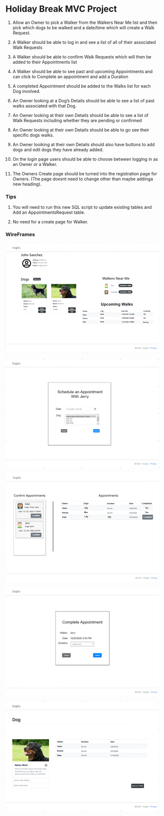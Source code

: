 # Holiday Break MVC Project

1. Allow an Owner to pick a Walker from the Walkers Near Me list and then pick which dogs to be walked and a date/time which will create a Walk Request.

2. A Walker should be able to log in and see a list of all of their associated Walk Requests

3. A Walker should be able to confirm Walk Requests which will then be added to their Appointments list

4. A Walker should be able to see past and upcoming Appointments and can click to Complete an appointment and add a Duration

5. A completed Appointment should be added to the Walks list for each Dog involved.

6. An Owner looking at a Dog’s Details should be able to see a list of past walks associated with that Dog.

7. An Owner looking at their own Details should be able to see a list of Walk Requests including whether they are pending or confirmed

8. An Owner looking at their own Details should be able to go see their specific dogs walks.

9. An Owner looiking at their own Details should also have buttons to add dogs and edit dogs they have already added.

10. On the login page users should be able to choose between logging in as an Owner or a Walker.

11. The Owners Create page should be turned into the registration page for Owners. (The page doesnt need to change other than maybe addinga new heading).

### Tips 

1. You will need to run this new SQL script to update existing tables and Add an AppointmentsRequest table.

2. No need for a create page for Walker.

### WireFrames

![Owner's Details Page](images/OwnerDetailsPage.PNG)

![Schedule Appointment Page](images/ScheduleAppointment.PNG)

![Appointment](images/AppointmentView.PNG)

![Complete Appointment](images/CompleteAppointment.PNG)

![Dog Details](images/DogDetails.PNG)